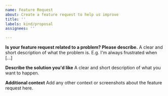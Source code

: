 ```yaml
---
name: Feature Request
about: Create a feature request to help us improve
title: ''
labels: kind/proposal
assignees: ''

---
```


**Is your feature request related to a problem? Please describe.**
A clear and short description of what the problem is. E.g. I'm always frustrated when [...]

**Describe the solution you'd like**
A clear and short description of what you want to happen.

**Additional context**
Add any other context or screenshots about the feature request here.
